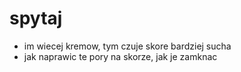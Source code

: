 # spytaj
- im wiecej kremow, tym czuje skore bardziej sucha
- jak naprawic te pory na skorze, jak je zamknac